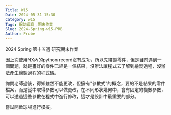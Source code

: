 ```yaml
---
Title: W15
Date: 2024-05-31 15:30
Category: w15
Tags: 網誌編寫﹐期末作業
Slug: 2024-Spring-w15-PRB
Author: Probe
---
```


2024 Spring 第十五週 研究期末作業

<!-- PELICAN_END_SUMMARY -->

因上次使用NX內的python record沒有成功，所以先繪製零件，但是目前遇到一個問題，就是畫好的零件已經是一個結果，沒辦法讓程式去了解到繪製過程，沒辦法產生繪製過程的程式碼。

詢問老師過後，得知雖然不能更改，但擁有"參數式"的概念，要的不是結果的零件檔案，而是從中取得參數可以做更改，在不同形狀幾何中，會有固定的變數參數，可以透過這些參數在程式中進行修改，這才是設計中最重要的部分。

嘗試開啟球場進行模擬。